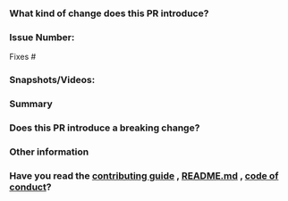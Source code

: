 <!--
This section can be deleted after reading.

We employ the following branching strategy to simplify the development process and to ensure that only stable code is pushed to the `main` branch:

- `develop`: For unstable code: New features and bug fixes.
- `main`: Where the stable production-ready code lies. Only security-related bugs.

NOTE!!!

ONLY SUBMIT PRS AGAINST OUR `DEVELOP` BRANCH. THE DEFAULT IS `MAIN`, SO YOU WILL HAVE TO MODIFY THIS BEFORE SUBMITTING YOUR PR FOR REVIEW. PRS MADE AGAINST `MAIN` WILL BE CLOSED.
-->

<!--
Thanks for submitting a pull request! Please provide enough information so that others can review your pull request.
-->

### What kind of change does this PR introduce?

<!-- E.g. a bugfix, feature, refactoring, etc… -->

### Issue Number:

Fixes #<!--Add related issue number here and delete this comment text block.-->

### Snapshots/Videos:

<!--Add snapshots or videos wherever possible.-->

### Summary

<!-- Explain the motivation for making this change. What existing problem does the pull request solve? -->
<!-- Try to link to an open issue for more information. -->

### Does this PR introduce a breaking change?

<!-- If this PR introduces a breaking change, please describe the impact and a migration path for existing applications. -->

### Other information

<!--Add extra information about this PR here-->

### Have you read the [contributing guide](https://github.com/may-tas/TextEditingApp/blob/main/CONTRIBUTING.md) , [README.md](https://github.com/may-tas/TextEditingApp/blob/main/README.md) , [code of conduct](https://github.com/may-tas/TextEditingApp/blob/main/CODE_OF_CONDUCT.md)?

<!--Yes or No-->
